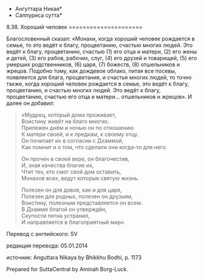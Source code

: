 * Ангуттара Никая*
* Саппуриса сутта*

8\.38\. Хороший человек
\=\=\=\=\=\=\=\=\=\=\=\=\=\=\=\=\=\=\=\=\=

Благословенный сказал: «Монахи, когда хороший человек рождается в семье, то это ведёт к благу, процветанию, счастью многих людей\. Это ведёт к благу, процветанию, счастью \(1\) его отца и матери, \(2\) его жены и детей, \(3\) его рабов, рабочих, слуг, \(4\) его друзей и товарищей, \(5\) его умерших родственников, \(6\) царя, \(7\) божеств, \(8\) отшельников и жрецов\. Подобно тому, как дождевое облако, питая все посевы, появляется для блага, процветания, и счастья многих людей, то точно также, когда хороший человек рождается в семье, это ведёт к благу, процветанию, и счастью многих людей\. Это ведёт к благу, процветанию, счастью его отца и матери… отшельников и жрецов»\. И далее он добавил:

> «Мудрец, который дома проживает,  
> Воистину живёт на благо многих\.  
> Прилежен днём и ночью он по отношению  
> К матери своей, и к предкам, к своему отцу\.  
> Он почитает их в согласии с Дхаммой,  
> Как помнит и о том, что сделали они когда\-то для него\.  
>   
> Он прочен в своей вере, он благочестив,  
> И, зная качества благие их,  
> Чтит тех, кто смог свой дом оставить,  
> Монахов всех, ведут которые святую жизнь\.  
>   
> Полезен он для дэвов, как и для царя,  
> Полезен для родных, полезен он друзьям,  
> Воистину, полезным представляется он всем\.  
> В Дхамме благой он утверждён,  
> Скупости пятна устранил,  
> И направляется в благоприятный мир»\.

Перевод с английского: SV

редакция перевода: 05\.01\.2014

источник: Anguttara Nikaya by Bhikkhu Bodhi, p\. 1173

Prepared for SuttaCentral by Aminah Borg\-Luck\.